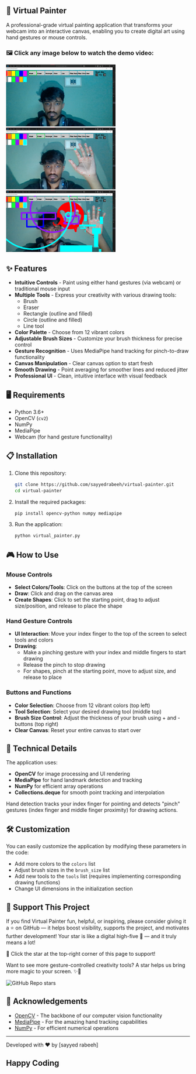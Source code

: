 ## 🎨 Virtual Painter

A professional-grade virtual painting application that transforms your webcam into an interactive canvas, enabling you to create digital art using hand gestures or mouse controls.

### 🖼️ Click any image below to watch the demo video:

<a href="https://youtu.be/AXkNGLHpuh4" target="_blank">
  <img src="/screenshots/v.png" alt="Virtual Painter Demo 1" width="300" style="margin-right: 10px;" />
</a>
<a href="https://youtu.be/AXkNGLHpuh4" target="_blank">
  <img src="/screenshots/v2.png" alt="Virtual Painter Demo 2" width="300" style="margin-right: 10px;" />
</a>
<a href="https://youtu.be/AXkNGLHpuh4" target="_blank">
  <img src="/screenshots/v1.png" alt="Virtual Painter Demo 3" width="300" />
</a>


## ✨ Features

- **Intuitive Controls** - Paint using either hand gestures (via webcam) or traditional mouse input
- **Multiple Tools** - Express your creativity with various drawing tools:
  - Brush
  - Eraser
  - Rectangle (outline and filled)
  - Circle (outline and filled)
  - Line tool
- **Color Palette** - Choose from 12 vibrant colors
- **Adjustable Brush Sizes** - Customize your brush thickness for precise control
- **Gesture Recognition** - Uses MediaPipe hand tracking for pinch-to-draw functionality
- **Canvas Manipulation** - Clear canvas option to start fresh
- **Smooth Drawing** - Point averaging for smoother lines and reduced jitter
- **Professional UI** - Clean, intuitive interface with visual feedback

## 🖥️ Requirements

- Python 3.6+
- OpenCV (`cv2`)
- NumPy
- MediaPipe
- Webcam (for hand gesture functionality)

## 📋 Installation

1. Clone this repository:
   ```bash
   git clone https://github.com/sayyedrabeeh/virtual-painter.git
   cd virtual-painter
   ```

2. Install the required packages:
   ```bash
   pip install opencv-python numpy mediapipe
   ```

3. Run the application:
   ```bash
   python virtual_painter.py
   ```

## 🎮 How to Use

### Mouse Controls
- **Select Colors/Tools**: Click on the buttons at the top of the screen
- **Draw**: Click and drag on the canvas area
- **Create Shapes**: Click to set the starting point, drag to adjust size/position, and release to place the shape

### Hand Gesture Controls
- **UI Interaction**: Move your index finger to the top of the screen to select tools and colors
- **Drawing**:
  - Make a pinching gesture with your index and middle fingers to start drawing
  - Release the pinch to stop drawing
  - For shapes, pinch at the starting point, move to adjust size, and release to place

### Buttons and Functions
- **Color Selection**: Choose from 12 vibrant colors (top left)
- **Tool Selection**: Select your desired drawing tool (middle top)
- **Brush Size Control**: Adjust the thickness of your brush using + and - buttons (top right)
- **Clear Canvas**: Reset your entire canvas to start over

## 🔧 Technical Details

The application uses:
- **OpenCV** for image processing and UI rendering
- **MediaPipe** for hand landmark detection and tracking
- **NumPy** for efficient array operations
- **Collections.deque** for smooth point tracking and interpolation

Hand detection tracks your index finger for pointing and detects "pinch" gestures (index finger and middle finger proximity) for drawing actions.

## 🛠️ Customization

You can easily customize the application by modifying these parameters in the code:

- Add more colors to the `colors` list
- Adjust brush sizes in the `brush_size` list
- Add new tools to the `tools` list (requires implementing corresponding drawing functions)
- Change UI dimensions in the initialization section

## 💫 Support This Project
If you find Virtual Painter fun, helpful, or inspiring, please consider giving it a ⭐️ on GitHub — it helps boost visibility, supports the project, and motivates further development!
Your star is like a digital high-five 🙌 — and it truly means a lot!

🌟 Click the star at the top-right corner of this page to support!


Want to see more gesture-controlled creativity tools?
A star helps us bring more magic to your screen. ✨🎨


![GitHub Repo stars](https://img.shields.io/github/stars/sayyedrabeeh/virtual-painter?style=social)

## 🙏 Acknowledgements

- [OpenCV](https://opencv.org/) - The backbone of our computer vision functionality
- [MediaPipe](https://mediapipe.dev/) - For the amazing hand tracking capabilities
- [NumPy](https://numpy.org/) - For efficient numerical operations

---

Developed with ❤️ by [sayyed rabeeh]

## Happy Coding 
